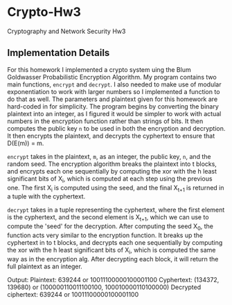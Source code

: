 # Crypto-Hw3
Cryptography and Network Security Hw3

## Implementation Details

For this homework I implemented a crypto system uing the Blum Goldwasser Probabilistic Encryption
Algorithm.  My program contains two main functions, `encrypt` and `decrypt`.  I also needed to make
use of modular exponentiation to work with larger numbers so I implemented a function to do that as
well.  The parameters and plaintext given for this homework are hard-coded in for simplicity.  The
program begins by converting the binary plaintext into an integer, as I figured it would be simpler
to work with actual numbers in the encryption function rather than strings of bits.  It then computes
the public key `n` to be used in both the encryption and decryption.  It then encrypts the plaintext,
and decrypts the cyphertext to ensure that D(E(m)) = m.

`encrypt` takes in the plaintext, `m`, as an integer, the public key, `n`, and the random seed.
The encryption algorithm breaks the plaintext into t blocks, and encrypts each one sequentially by
computing the xor with the h least significant bits of X<sub>i</sub>, which is computed at each step using the
previous one.  The first X<sub>i</sub> is computed using the seed, and the final X<sub>t+1</sub> is returned in a
tuple with the cyphertext.

`decrypt` takes in a tuple representing the cyphertext, where the first element is the cyphertext,
and the second element is X<sub>t+1</sub>, which we can use to compute the 'seed' for the decryption.
After computing the seed X<sub>0</sub>, the function acts very similar to the encryption function. It
breaks up the cyphertext in to t blocks, and decrypts each one sequentially by computing the xor with 
the h least significant bits of X<sub>i</sub>, which is computed the same way as in the encryption alg.
After decrypting each block, it will return the full plaintext as an integer.

Output:
Plaintext: 639244 or 10011100000100001100
Cyphertext: (134372, 139680) or (100000110011100100, 100010000110100000)
Decrypted ciphertext: 639244 or 10011100000100001100